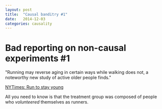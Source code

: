 ```yaml
---
layout: post
title:  "Causal banditry #1"
date:   2014-12-03
categories: causality
---
```

<h1>Bad reporting on non-causal experiments #1</h1>
"Running may reverse aging in certain ways while walking does not, a noteworthy new study of active older people finds."

[NYTimes: Run to stay young](http://well.blogs.nytimes.com/2014/12/03/run-to-stay-young/)

All you need to know is that the treatment group was composed of people who *volunteered* themselves as runners.